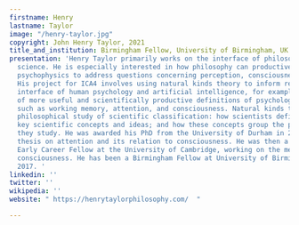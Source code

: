 ```yaml
---
firstname: Henry
lastname: Taylor
image: "/henry-taylor.jpg"
copyright: John Henry Taylor, 2021
title_and_institution: Birmingham Fellow, University of Birmingham, UK
presentation: 'Henry Taylor primarily works on the interface of philosophy and cognitive
  science. He is especially interested in how philosophy can productively work with
  psychophysics to address questions concerning perception, consciousness and attention.
  His project for ICA4 involves using natural kinds theory to inform research at the
  interface of human psychology and artificial intelligence, for example in the development
  of more useful and scientifically productive definitions of psychological faculties
  such as working memory, attention, and consciousness. Natural kinds theory is the
  philosophical study of scientific classification: how scientists define certain
  key scientific concepts and ideas; and how these concepts group the phenomena that
  they study. He was awarded his PhD from the University of Durham in 2015, for a
  thesis on attention and its relation to consciousness. He was then a Leverhulme
  Early Career Fellow at the University of Cambridge, working on the metaphysics of
  consciousness. He has been a Birmingham Fellow at University of Birmingham since
  2017. '
linkedin: ''
twitter: ''
wikipedia: ''
website: " https://henrytaylorphilosophy.com/  "

---
```


